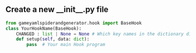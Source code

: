 ## Create a new \_\_init\_\_.py file
```python
from gameyamlspiderandgenerator.hook import BaseHook
class YourHookName(BaseHook):
    CHANGED : list | None = None # Which key names in the dictionary did you change
    def setup(self, data: dict):
        pass  # Your main Hook program
```
